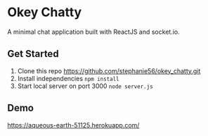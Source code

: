 # Okey Chatty

A minimal chat application built with ReactJS and socket.io.

## Get Started
1. Clone this repo https://github.com/stephanie56/okey_chatty.git
2. Install independencies `npm install`
3. Start local server on port 3000 `node server.js`

## Demo
https://aqueous-earth-51125.herokuapp.com/
